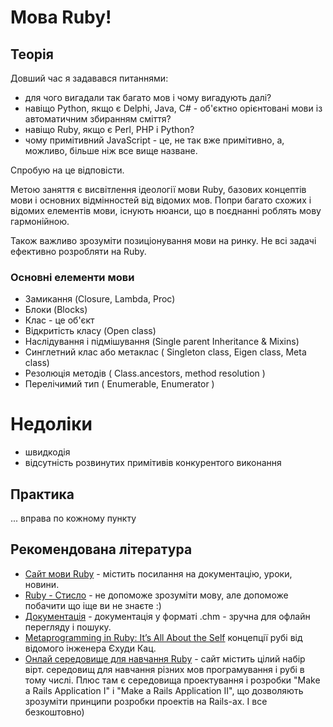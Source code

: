 # Мова Ruby!

## Теорія

Довший час я задавався питаннями: 
- для чого вигадали так багато мов і чому вигадують далі? 
- навіщо Python, якщо є Delphi, Java, C# - 
 об'єктно орієнтовані мови із автоматичним збиранням сміття?
- навіщо Ruby, якщо є Perl, PHP і Python?
- чому примітивний JavaScript - це, не так вже примітивно, 
 а, можливо, більше ніж все вище назване.

Спробую на це відповісти.

Метою заняття є висвітлення ідеології мови Ruby, 
базових концептів мови і основних відмінностей від відомих мов.
Попри багато схожих і відомих елементів мови, існують нюанси, 
що в поєднанні роблять мову гармонійною.

Також важливо зрозуміти позиціонування мови на ринку. 
Не всі задачі ефективно розробляти на Ruby.


### Основні елементи мови

- Замикання (Closure, Lambda, Proc)
- Блоки (Blocks)
- Клас - це об'єкт
- Відкритість класу (Open class)
- Наслідування і підмішування (Single parent Inheritance & Mixins)
- Синглетний клас або метаклас ( Singleton class, Eigen class, Meta class)
- Резолюція методів ( Class.ancestors, method resolution )
- Перелічимий тип ( Enumerable, Enumerator )

# Недоліки
- швидкодія
- відсутність розвинутих примітивів конкурентого виконання


## Практика

... вправа по кожному пункту

## Рекомендована література

- [Сайт мови Ruby](https://www.ruby-lang.org/en/) - містить посилання на документацію, уроки, новини.
- [Ruby - Стисло](http://zenspider.com/Languages/Ruby/QuickRef.html) - 
 не допоможе зрозуміти мову, але допоможе побачити що іще ви не знаєте :)
- [Документація](http://rubyinstaller.org/downloads/) - 
 документація у форматі .chm - зручна для офлайн перегляду і пошуку.
- [Metaprogramming in Ruby: It’s All About the Self](http://yehudakatz.com/2009/11/15/metaprogramming-in-ruby-its-all-about-the-self/)
 концепції рубі від відомого інженера Єхуди Кац.
- [Онлай середовище для навчання Ruby](http://www.codecademy.com/en/tracks/ruby) - сайт містить цілий набір вірт. середовищ для навчання різних мов програмування і рубі в тому числі. Плюс там є середовища проектування і розробки "Make a Rails Application I" і "Make a Rails Application II", що дозволяють зрозуміти принципи розробки проектів на Rails-ах. І все безкоштовно)



